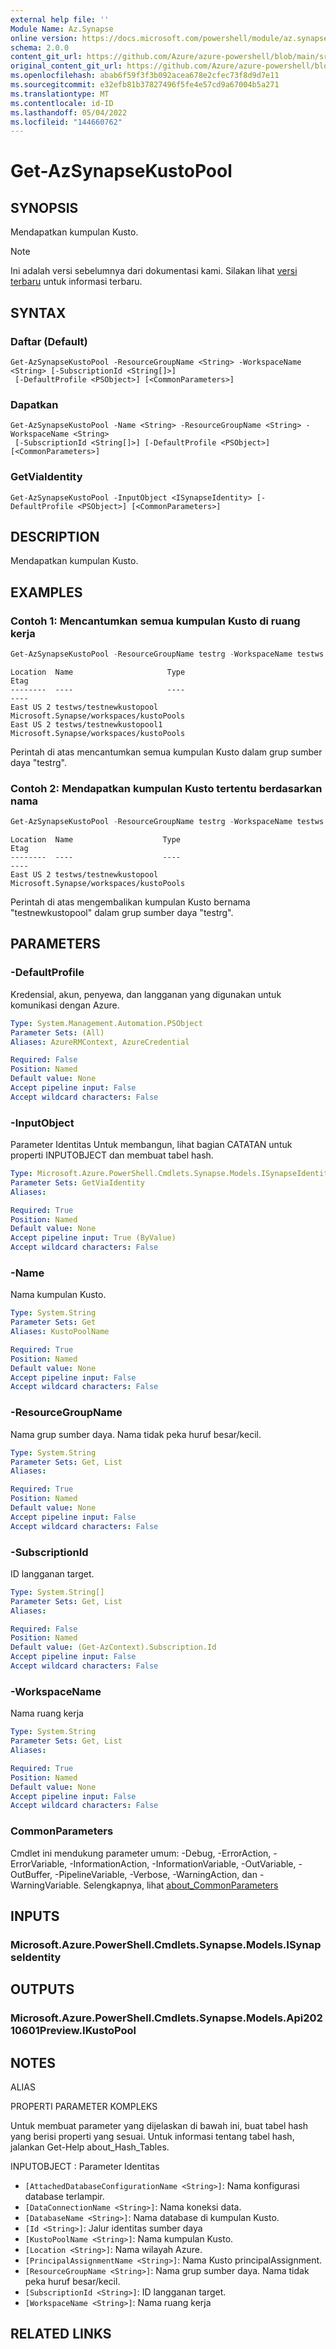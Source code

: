 ```yaml
---
external help file: ''
Module Name: Az.Synapse
online version: https://docs.microsoft.com/powershell/module/az.synapse/get-azsynapsekustopool
schema: 2.0.0
content_git_url: https://github.com/Azure/azure-powershell/blob/main/src/Synapse/Synapse/help/Get-AzSynapseKustoPool.md
original_content_git_url: https://github.com/Azure/azure-powershell/blob/main/src/Synapse/Synapse/help/Get-AzSynapseKustoPool.md
ms.openlocfilehash: abab6f59f3f3b092acea678e2cfec73f8d9d7e11
ms.sourcegitcommit: e32efb81b37827496f5fe4e57cd9a67004b5a271
ms.translationtype: MT
ms.contentlocale: id-ID
ms.lasthandoff: 05/04/2022
ms.locfileid: "144660762"
---
```

# Get-AzSynapseKustoPool

## SYNOPSIS
Mendapatkan kumpulan Kusto.

> [!NOTE]
>Ini adalah versi sebelumnya dari dokumentasi kami. Silakan lihat [versi terbaru](/powershell/module/az.synapse/get-azsynapsekustopool) untuk informasi terbaru.

## SYNTAX

### Daftar (Default)
```
Get-AzSynapseKustoPool -ResourceGroupName <String> -WorkspaceName <String> [-SubscriptionId <String[]>]
 [-DefaultProfile <PSObject>] [<CommonParameters>]
```

### Dapatkan
```
Get-AzSynapseKustoPool -Name <String> -ResourceGroupName <String> -WorkspaceName <String>
 [-SubscriptionId <String[]>] [-DefaultProfile <PSObject>] [<CommonParameters>]
```

### GetViaIdentity
```
Get-AzSynapseKustoPool -InputObject <ISynapseIdentity> [-DefaultProfile <PSObject>] [<CommonParameters>]
```

## DESCRIPTION
Mendapatkan kumpulan Kusto.

## EXAMPLES

### Contoh 1: Mencantumkan semua kumpulan Kusto di ruang kerja
```powershell
Get-AzSynapseKustoPool -ResourceGroupName testrg -WorkspaceName testws
```

```output
Location  Name                     Type                                    Etag
--------  ----                     ----                                    ----
East US 2 testws/testnewkustopool  Microsoft.Synapse/workspaces/kustoPools 
East US 2 testws/testnewkustopool1 Microsoft.Synapse/workspaces/kustoPools
```

Perintah di atas mencantumkan semua kumpulan Kusto dalam grup sumber daya "testrg".

### Contoh 2: Mendapatkan kumpulan Kusto tertentu berdasarkan nama
```powershell
Get-AzSynapseKustoPool -ResourceGroupName testrg -WorkspaceName testws -Name testnewkustopool
```

```output
Location  Name                    Type                                    Etag
--------  ----                    ----                                    ----
East US 2 testws/testnewkustopool Microsoft.Synapse/workspaces/kustoPools 
```

Perintah di atas mengembalikan kumpulan Kusto bernama "testnewkustopool" dalam grup sumber daya "testrg".

## PARAMETERS

### -DefaultProfile
Kredensial, akun, penyewa, dan langganan yang digunakan untuk komunikasi dengan Azure.

```yaml
Type: System.Management.Automation.PSObject
Parameter Sets: (All)
Aliases: AzureRMContext, AzureCredential

Required: False
Position: Named
Default value: None
Accept pipeline input: False
Accept wildcard characters: False
```

### -InputObject
Parameter Identitas Untuk membangun, lihat bagian CATATAN untuk properti INPUTOBJECT dan membuat tabel hash.

```yaml
Type: Microsoft.Azure.PowerShell.Cmdlets.Synapse.Models.ISynapseIdentity
Parameter Sets: GetViaIdentity
Aliases:

Required: True
Position: Named
Default value: None
Accept pipeline input: True (ByValue)
Accept wildcard characters: False
```

### -Name
Nama kumpulan Kusto.

```yaml
Type: System.String
Parameter Sets: Get
Aliases: KustoPoolName

Required: True
Position: Named
Default value: None
Accept pipeline input: False
Accept wildcard characters: False
```

### -ResourceGroupName
Nama grup sumber daya.
Nama tidak peka huruf besar/kecil.

```yaml
Type: System.String
Parameter Sets: Get, List
Aliases:

Required: True
Position: Named
Default value: None
Accept pipeline input: False
Accept wildcard characters: False
```

### -SubscriptionId
ID langganan target.

```yaml
Type: System.String[]
Parameter Sets: Get, List
Aliases:

Required: False
Position: Named
Default value: (Get-AzContext).Subscription.Id
Accept pipeline input: False
Accept wildcard characters: False
```

### -WorkspaceName
Nama ruang kerja

```yaml
Type: System.String
Parameter Sets: Get, List
Aliases:

Required: True
Position: Named
Default value: None
Accept pipeline input: False
Accept wildcard characters: False
```

### CommonParameters
Cmdlet ini mendukung parameter umum: -Debug, -ErrorAction, -ErrorVariable, -InformationAction, -InformationVariable, -OutVariable, -OutBuffer, -PipelineVariable, -Verbose, -WarningAction, dan -WarningVariable. Selengkapnya, lihat [about_CommonParameters](http://go.microsoft.com/fwlink/?LinkID=113216)

## INPUTS

### Microsoft.Azure.PowerShell.Cmdlets.Synapse.Models.ISynapseIdentity

## OUTPUTS

### Microsoft.Azure.PowerShell.Cmdlets.Synapse.Models.Api20210601Preview.IKustoPool

## NOTES

ALIAS

PROPERTI PARAMETER KOMPLEKS

Untuk membuat parameter yang dijelaskan di bawah ini, buat tabel hash yang berisi properti yang sesuai. Untuk informasi tentang tabel hash, jalankan Get-Help about_Hash_Tables.


INPUTOBJECT <ISynapseIdentity>: Parameter Identitas
  - `[AttachedDatabaseConfigurationName <String>]`: Nama konfigurasi database terlampir.
  - `[DataConnectionName <String>]`: Nama koneksi data.
  - `[DatabaseName <String>]`: Nama database di kumpulan Kusto.
  - `[Id <String>]`: Jalur identitas sumber daya
  - `[KustoPoolName <String>]`: Nama kumpulan Kusto.
  - `[Location <String>]`: Nama wilayah Azure.
  - `[PrincipalAssignmentName <String>]`: Nama Kusto principalAssignment.
  - `[ResourceGroupName <String>]`: Nama grup sumber daya. Nama tidak peka huruf besar/kecil.
  - `[SubscriptionId <String>]`: ID langganan target.
  - `[WorkspaceName <String>]`: Nama ruang kerja

## RELATED LINKS

